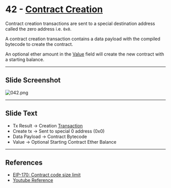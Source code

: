 # 42 - [Contract Creation](Contract%20Creation.md)

Contract creation transactions are sent to a special destination address called the zero address i.e. `0x0`. 

A contract creation transaction contains a data payload with the compiled bytecode to create the contract. 

An optional ether amount in the [Value](Value.md) field will create the new contract with a starting balance.

___
## Slide Screenshot
![042.png](../../images/1.Ethereum%20101/042.png)
___
## Slide Text
- Tx Result -> Creation [Transaction](Transaction.md)
- Create tx -> Sent to special 0 address (0x0)
- Data Payload -> Contract Bytecode
- Value -> Optional Starting Contract Ether Balance
 ___
## References
- [EIP-170: Contract code size limit](https://eips.ethereum.org/EIPS/eip-170)
- [Youtube Reference](https://youtu.be/ltvTIr4K63s?t=77)